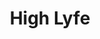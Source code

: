 ---
ee_id: '4251'
site: '1'
type: '2'
url: 2015-001-high-lyfe
title: High Lyfe
year: '2015'
display_year: '2015'
medium: Foam pool noodles, one The Broodle, sweatband, tube-socks, tailored Hooters
  sweatpant leg, Coors Light beer can, tailored legging
dims: 140 cm x variable width x variable depth
pitch: ''
ps: ''
live_url: ''
related: ''
youtube: ''
related_code: ''
imgs: high-lyfe-2015-001-full-database-JH.jpg,high-lyfe-2015-001-detail-2-database-JH.jpg,high-lyfe-2015-001-detail-1-database-JH.jpg
subheading: ''
download: ''
add_credit: ''
commission: ''
layout: things-i-made
---